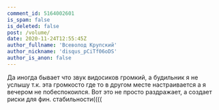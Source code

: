 ```yaml
---
comment_id: 5164002601
is_spam: false
is_deleted: false
post: /volume/
date: 2020-11-24T12:55:45Z
author_fullname: 'Всеволод Крупский'
author_nickname: 'disqus_pCiTf06oDS'
author_is_anon: false
---
```


<p>Да иногда бывает что звук видосиков громкий, а будильник я не услышу т.к. эта громкосто где то в другом месте настраивается а я вечером не побеспокоился. Вот это не просто раздражает, а создает риски для фин. стабильности((((</p>
